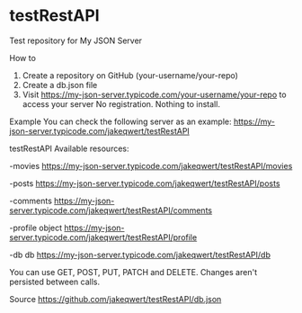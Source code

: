 # testRestAPI
Test repository for My JSON Server

How to
1. Create a repository on GitHub (your-username/your-repo)
2. Create a db.json file
3. Visit https://my-json-server.typicode.com/your-username/your-repo to access your server
No registration. Nothing to install.

Example
You can check the following server as an example:
https://my-json-server.typicode.com/jakeqwert/testRestAPI

testRestAPI
Available resources:

-movies      https://my-json-server.typicode.com/jakeqwert/testRestAPI/movies

-posts       https://my-json-server.typicode.com/jakeqwert/testRestAPI/posts

-comments    https://my-json-server.typicode.com/jakeqwert/testRestAPI/comments

-profile object https://my-json-server.typicode.com/jakeqwert/testRestAPI/profile

-db db       https://my-json-server.typicode.com/jakeqwert/testRestAPI/db

You can use GET, POST, PUT, PATCH and DELETE. Changes aren't persisted between calls.

Source
https://github.com/jakeqwert/testRestAPI/db.json
